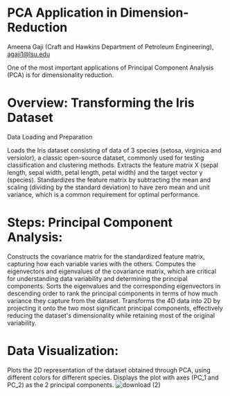 # PCA Application in Dimension-Reduction
Ameena Gaji (Craft and Hawkins Department of Petroleum Engineering), agaji1@lsu.edu

One of the most important applications of Principal Component Analysis (PCA) is for dimensionality reduction. 

# Overview: Transforming the Iris Dataset
Data Loading and Preparation

Loads the Iris dataset consisting of data of 3 species (setosa, virginica and versiolor), a classic open-source dataset, commonly used for testing classification and clustering methods.
Extracts the feature matrix X (sepal length, sepal width, petal length, petal width) and the target vector y (species).
Standardizes the feature matrix by subtracting the mean and scaling (dividing by the standard deviation) to have zero mean and unit variance, which is a common requirement for optimal performance.

# Steps: Principal Component Analysis:

Constructs the covariance matrix for the standardized feature matrix, capturing how each variable varies with the others.
Computes the eigenvectors and eigenvalues of the covariance matrix, which are critical for understanding data variability and determining the principal components.
Sorts the eigenvalues and the corresponding eigenvectors in descending order to rank the principal components in terms of how much variance they capture from the dataset.
Transforms the 4D data into 2D by projecting it onto the two most significant principal components, effectively reducing the dataset's dimensionality while retaining most of the original variability.

# Data Visualization:

Plots the 2D representation of the dataset obtained through PCA, using different colors for different species.
Displays the plot with axes (PC_1 and PC_2) as the 2 principal components.
![download (2)](https://github.com/Meegaj/Dimension-Reduction/assets/125159642/c7ee8e34-8dfc-48f1-9b07-ab896b205ed6)
